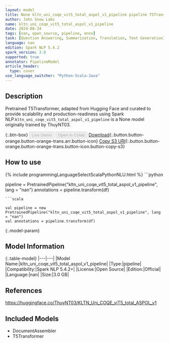 ```yaml
---
layout: model
title: None kltn_uni_coqe_vit5_total_aspol_v1_pipeline pipeline T5Transformer from ThuyNT03
author: John Snow Labs
name: kltn_uni_coqe_vit5_total_aspol_v1_pipeline
date: 2024-08-24
tags: [nan, open_source, pipeline, onnx]
task: [Question Answering, Summarization, Translation, Text Generation]
language: nan
edition: Spark NLP 5.4.2
spark_version: 3.0
supported: true
annotator: PipelineModel
article_header:
  type: cover
use_language_switcher: "Python-Scala-Java"
---
```


## Description

Pretrained T5Transformer, adapted from Hugging Face and curated to provide scalability and production-readiness using Spark NLP.`kltn_uni_coqe_vit5_total_aspol_v1_pipeline` is a None model originally trained by ThuyNT03.

{:.btn-box}
<button class="button button-orange" disabled>Live Demo</button>
<button class="button button-orange" disabled>Open in Colab</button>
[Download](https://s3.amazonaws.com/auxdata.johnsnowlabs.com/public/models/kltn_uni_coqe_vit5_total_aspol_v1_pipeline_nan_5.4.2_3.0_1724463206662.zip){:.button.button-orange.button-orange-trans.arr.button-icon}
[Copy S3 URI](s3://auxdata.johnsnowlabs.com/public/models/kltn_uni_coqe_vit5_total_aspol_v1_pipeline_nan_5.4.2_3.0_1724463206662.zip){:.button.button-orange.button-orange-trans.button-icon.button-copy-s3}

## How to use



<div class="tabs-box" markdown="1">
{% include programmingLanguageSelectScalaPythonNLU.html %}
```python

pipeline = PretrainedPipeline("kltn_uni_coqe_vit5_total_aspol_v1_pipeline", lang = "nan")
annotations =  pipeline.transform(df)   

```
```scala

val pipeline = new PretrainedPipeline("kltn_uni_coqe_vit5_total_aspol_v1_pipeline", lang = "nan")
val annotations = pipeline.transform(df)

```
</div>

{:.model-param}
## Model Information

{:.table-model}
|---|---|
|Model Name:|kltn_uni_coqe_vit5_total_aspol_v1_pipeline|
|Type:|pipeline|
|Compatibility:|Spark NLP 5.4.2+|
|License:|Open Source|
|Edition:|Official|
|Language:|nan|
|Size:|3.0 GB|

## References

https://huggingface.co/ThuyNT03/KLTN_Uni_COQE_viT5_total_ASPOL_v1

## Included Models

- DocumentAssembler
- T5Transformer